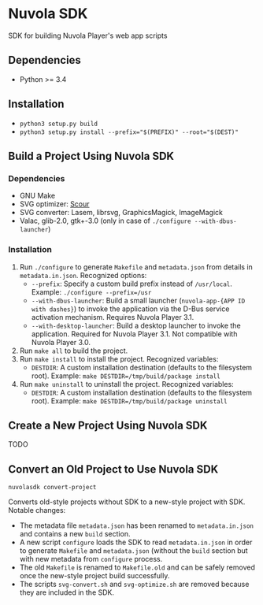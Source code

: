 Nuvola SDK
==========

SDK for building Nuvola Player's web app scripts

Dependencies
------------

  - Python >= 3.4

Installation
------------

  * `python3 setup.py build`
  * `python3 setup.py install --prefix="$(PREFIX)" --root="$(DEST)"`
 

Build a Project Using Nuvola SDK
--------------------------------

### Dependencies

  * GNU Make
  * SVG optimizer: [Scour](https://github.com/codedread/scour)
  * SVG converter: Lasem, librsvg, GraphicsMagick, ImageMagick
  * Valac, glib-2.0, gtk+-3.0 (only in case of `./configure --with-dbus-launcher`)


### Installation

 1. Run `./configure` to generate `Makefile` and `metadata.json` from details in `metadata.in.json`. Recognized options:
      - `--prefix`: Specify a custom build prefix instead of `/usr/local`. Example: `./configure --prefix=/usr`
      - `--with-dbus-launcher`: Build a small launcher (`nuvola-app-{APP ID with dashes}`) to invoke the application
         via the D-Bus service activation mechanism. Requires Nuvola Player 3.1.
      - `--with-desktop-launcher`: Build a desktop launcher to invoke the application.
         Required for Nuvola Player 3.1. Not compatible with Nuvola Player 3.0.
 2. Run `make all` to build the project.
 3. Run `make install` to install the project. Recognized variables:
      - `DESTDIR`: A custom installation destination (defaults to the filesystem root).
         Example: `make DESTDIR=/tmp/build/package install`
 4. Run `make uninstall` to uninstall the project. Recognized variables:
      - `DESTDIR`: A custom installation destination (defaults to the filesystem root).
         Example: `make DESTDIR=/tmp/build/package uninstall`

Create a New Project Using Nuvola SDK
-------------------------------------

TODO

Convert an Old Project to Use Nuvola SDK
----------------------------------------

```
nuvolasdk convert-project
```

Converts old-style projects without SDK to a new-style project with SDK. Notable changes:

  * The metadata file `metadata.json` has been renamed to `metadata.in.json` and contains a new `build` section.
  * A new script `configure` loads the SDK to read `metadata.in.json` in order to generate `Makefile` and
    `metadata.json` (without the `build` section but with new metadata from `configure` process.
  * The old `Makefile` is renamed to `Makefile.old` and can be safely removed once the new-style
    project build successfully.
  * The scripts `svg-convert.sh` and `svg-optimize.sh` are removed because they are included in the SDK.
